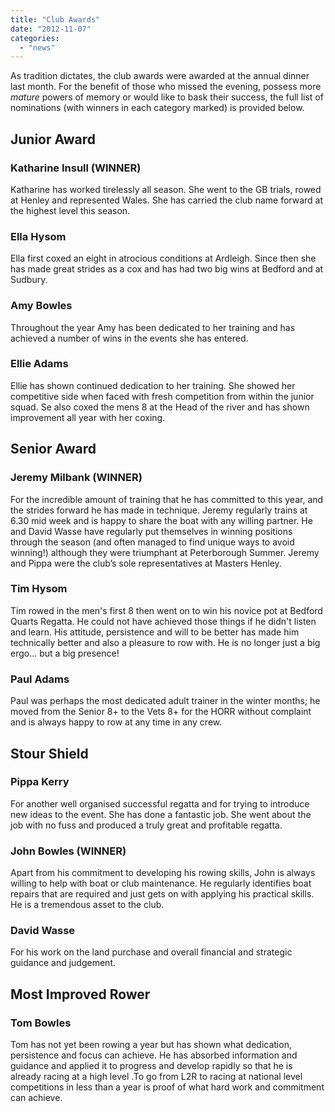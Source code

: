 ```yaml
---
title: "Club Awards"
date: "2012-11-07"
categories:
  - "news"
---
```


As tradition dictates, the club awards were awarded at the annual dinner last month. For the benefit of those who missed the evening, possess more _mature_ powers of memory or would like to bask their success, the full list of nominations (with winners in each category marked) is provided below.

## Junior Award

### Katharine Insull (WINNER)

Katharine has worked tirelessly all season. She went to the GB trials, rowed at Henley and represented Wales. She has carried the club name forward at the highest level this season.

### Ella Hysom

Ella first coxed an eight in atrocious conditions at Ardleigh. Since then she has made great strides as a cox and has had two big wins at Bedford and at Sudbury.

### Amy Bowles

Throughout the year Amy has been dedicated to her training and has achieved a number of wins in the events she has entered.

### Ellie Adams

Ellie has shown continued dedication to her training. She showed her competitive side when faced with fresh competition from within the junior squad. Se also coxed the mens 8 at the Head of the river and has shown improvement all year with her coxing.

## Senior Award

### Jeremy Milbank (WINNER)

For the incredible amount of training that he has committed to this year, and the strides forward he has made in technique. Jeremy regularly trains at 6.30 mid week and is happy to share the boat with any willing partner. He and David Wasse have regularly put themselves in winning positions through the season (and often managed to find unique ways to avoid winning!) although they were triumphant at Peterborough Summer. Jeremy and Pippa were the club’s sole representatives at Masters Henley.

### Tim Hysom

Tim rowed in the men's first 8 then went on to win his novice pot at Bedford Quarts Regatta. He could not have achieved those things if he didn't listen and learn. His attitude, persistence and will to be better has made him technically better and also a pleasure to row with. He is no longer just a big ergo... but a big presence!

### Paul Adams

Paul was perhaps the most dedicated adult trainer in the winter months; he moved from the Senior 8+ to the Vets 8+ for the HORR without complaint and is always happy to row at any time in any crew.

## Stour Shield

### Pippa Kerry

For another well organised successful regatta and for trying to introduce new ideas to the event. She has done a fantastic job. She went about the job with no fuss and produced a truly great and profitable regatta.

### John Bowles (WINNER)

Apart from his commitment to developing his rowing skills, John is always willing to help with boat or club maintenance. He regularly identifies boat repairs that are required and just gets on with applying his practical skills. He is a tremendous asset to the club.

### David Wasse

For his work on the land purchase and overall financial and strategic guidance and judgement.

## Most Improved Rower

### Tom Bowles

Tom has not yet been rowing a year but has shown what dedication, persistence and focus can achieve. He has absorbed information and guidance and applied it to progress and develop rapidly so that he is already racing at a high level .To go from L2R to racing at national level competitions in less than a year is proof of what hard work and commitment can achieve.
